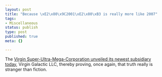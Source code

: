 ```yaml
--- 
layout: post
title: "Because \xE2\x80\x9C2001\xE2\x80\xB3 is really more like 2007"
tags: 
- Miscellaneous
status: publish
type: post
published: true
meta: {}

---
```

The <a href="http://www.virgingalactic.com">Virgin Super-Ultra-Mega-Corporation unveiled its newest subsidiary today</a>, Virgin Galactic LLC, thereby proving, once again, that truth really is stranger than fiction.
